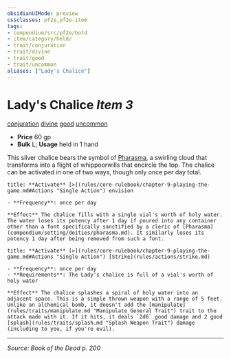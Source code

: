 ```yaml
---
obsidianUIMode: preview
cssclasses: pf2e,pf2e-item
tags:
- compendium/src/pf2e/botd
- item/category/held/
- trait/conjuration
- trait/divine
- trait/good
- trait/uncommon
aliases: ["Lady's Chalice"]
---
```

# Lady's Chalice *Item 3*  
[conjuration](rules/traits/conjuration.md "Conjuration School Trait")  [divine](rules/traits/divine.md "Divine Tradition Trait")  [good](rules/traits/good.md "Good Alignment Trait")  [uncommon](rules/traits/uncommon.md "Uncommon Rarity Trait")  

- **Price** 60 gp
- **Bulk** L; **Usage** held in 1 hand

This silver chalice bears the symbol of [Pharasma](compendium/setting/deities/pharasma.md), a swirling cloud that transforms into a flight of whippoorwills that encircle the top. The chalice can be activated in one of two ways, though only once per day total.

```ad-embed-ability
title: **Activate** [>](rules/core-rulebook/chapter-9-playing-the-game.md#Actions "Single Action") envision

- **Frequency**: once per day

**Effect** The chalice fills with a single vial's worth of holy water. The water loses its potency after 1 day if poured into any container other than a font specifically sanctified by a cleric of [Pharasma](compendium/setting/deities/pharasma.md). It similarly loses its potency 1 day after being removed from such a font.
```

```ad-embed-ability
title: **Activate** [>](rules/core-rulebook/chapter-9-playing-the-game.md#Actions "Single Action") [Strike](rules/actions/strike.md)

- **Frequency**: once per day
- **Requirements**: The Lady's chalice is full of a vial's worth of holy water

**Effect** The chalice splashes a spiral of holy water into an adjacent space. This is a simple thrown weapon with a range of 5 feet. Unlike an alchemical bomb, it doesn't add the [manipulate](rules/traits/manipulate.md "Manipulate General Trait") trait to the attack made with it. If it hits, it deals `2d6` good damage and 2 good [splash](rules/traits/splash.md "Splash Weapon Trait") damage (including to you, if you're evil).
```


---
*Source: Book of the Dead p. 200*